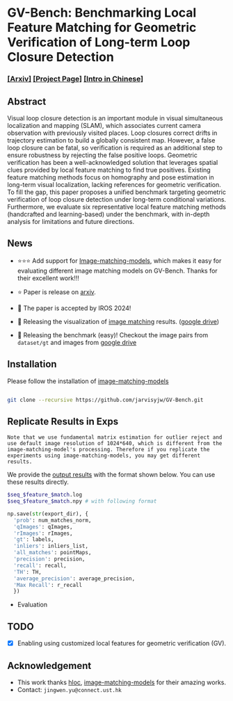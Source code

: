 # GV-Bench: Benchmarking Local Feature Matching for Geometric Verification of Long-term Loop Closure Detection

### [[Arxiv]](https://arxiv.org/abs/2407.11736) [[Project Page]](https://jarvisyjw.github.io/GV-Bench/) [[Intro in Chinese]](https://mp.weixin.qq.com/s/edUw7vLep0zmve0Uj3IzkQ)
<!-- ![GV-Bench](./assets/figs/radar-chart.png ) -->
<!-- <p align="center">
<img src="./assets/figs/radar-final-iros.png" width="600" alt="Description">
</p>

<!-- (Under construction, full codes and results comming soon!) Feel free to dorp me an email or leave an issue!

This repo contains the implementation of GV-Bench, aiming at providing a fair and accessible benchmark for geometric verification. We employ three datasets Oxford Robotcar, Nordland, and UAcampus, containing appearance changes over long period. -->
<!-- ## Visualization of Image Matching -->
## Abstract
Visual loop closure detection is an important module in visual simultaneous localization and mapping (SLAM), which associates current camera observation with previously visited places. Loop closures correct drifts in trajectory estimation to build a globally consistent map. However, a false loop closure can be fatal, so verification is required as an additional step to ensure robustness by rejecting the false positive loops. Geometric verification has been a well-acknowledged solution that leverages spatial clues provided by local feature matching to find true positives. Existing feature matching methods focus on homography and pose estimation in long-term visual localization, lacking references for geometric verification. To fill the gap, this paper proposes a unified benchmark targeting geometric verification of loop closure detection under long-term conditional variations. Furthermore, we evaluate six representative local feature matching methods (handcrafted and learning-based) under the benchmark, with in-depth analysis for limitations and future directions.

<!-- ### Run-time Analysis
We measure the runtime of six methods listed in Table I on NVIDIA GeForce RTX 3090 GPU and Intel i7-13700K CPU over 10K runs. The results are shown in figure below as inference time over performance, i.e., max recall @100 precision. We can conclude that the runtime of six local feature matching methods is at a millisecond level on a modern GPU. The choice can be made based on the trade-off between time efficiency and performance.
<p align="center">
<img src="./assets/figs/inference_time_vs_MR-crop.png" width="300" alt="Description">
</p> -->

## News
- :star::star::star: Add support for [Image-matching-models](https://github.com/alexstoken/image-matching-models), which makes it easy for evaluating different image matching models on GV-Bench. Thanks for their excellent work!!!

- :star: Paper is release on [arxiv](https://arxiv.org/abs/2407.11736).
- :tada: The paper is accepted by IROS 2024!
- :rocket: Releasing the visualization of [image matching](./assets/appendix.pdf) results. ([google drive](https://drive.google.com/file/d/1145hQb812E0HaPGekdpD04bEbjuej4Lx/view?usp=drive_link))
- :rocket: Releasing the benchmark (easy)! Checkout the image pairs from `dataset/gt` and images from [google drive](https://drive.google.com/drive/folders/1E8m353fi3hv-gaytJuRPLhFeNLPWTak6?usp=sharing)

<!-- 
## Release Timeline
- [x] Appendix for visualization
  - [x] Visualization of image matches
  - [x] Visualization of inliers' distirbution (SP.+SG.)
    <p align="center">
    <img src="./assets/figs/spsg-4seqs.png" width="500" alt="Description">
    </p>
- [ ] Release benchmark sequences.
  - [x] Benchmark-easy (Day, Night, Weather, Season) 
    [x] Day
    - [x] Weather
    - [x] Night-easy
    - [x] Season-easy
  - [ ] Benchmark-hard (For sever viewpoint and conditional variations.)
- [x] Release Local feature extraction and matching implementation
- [x] Release evaluation tools
- [x] Release data analysis tools
- [ ] Expansion to other verification methods (TODO)
  - [x] Dopplergangers
  <!-- - [ ] Semantics
  - [ ] Keypoint topology
- [ ] Release sequence version of benchmark (TODO) -->



## Installation
Please follow the installation of [image-matching-models](https://github.com/alexstoken/image-matching-models)
```bash

git clone --recursive https://github.com/jarvisyjw/GV-Bench.git
```

<!-- We use part of the HLoc code for feature extraction and matching.  
```bash
git clone && cd GV-Bench
git submodule init
git submodule update
cd third_party/Hierarchival-Localization
git checkout gvbench # this is a customized fork version
python -m pip install -e .
``` -->

## Replicate Results in Exps

`Note that we use fundamental matrix estimation for outlier reject and use default image resolution of 1024*640, which is different from the image-matching-model's processing. Therefore if you replicate the experiments using image-matching-models, you may get different results.`

We provide the [output results](https://hkustconnect-my.sharepoint.com/:f:/g/personal/jyubt_connect_ust_hk/EkflAPp79spCviRK5EkSGVABrGncg-TfNV5I3ThXxzopLg?e=tu91Xn) with the format shown below. You can use these results directly.

```bash
$seq_$feature_$match.log
$seq_$feature_$match.npy # with following format
```

```python
np.save(str(export_dir), {
  'prob': num_matches_norm,
  'qImages': qImages,
  'rImages': rImages,
  'gt': labels, 
  'inliers': inliers_list,
  'all_matches': pointMaps,
  'precision': precision, 
  'recall': recall, 
  'TH': TH,
  'average_precision': average_precision,
  'Max Recall': r_recall
  })
```

- Evaluation


## TODO
- [x] Enabling using customized local features for geometric verification (GV).

## Acknowledgement
- This work thanks [hloc](https://github.com/cvg/Hierarchical-Localization), [image-matching-models](https://github.com/alexstoken/image-matching-models) for their amazing works.
- Contact: `jingwen.yu@connect.ust.hk`

